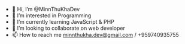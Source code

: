 - 👋 Hi, I’m @MinnThuKhaDev
- 👀 I’m interested in Programming
- 🌱 I’m currently learning JavaScript & PHP
- 💞️ I’m looking to collaborate on web developer
- 📫 How to reach me minnthukha.dev@gmail.com / +959740935755

<!---
MinnThuKhaDev/MinnThuKhaDev is a ✨ special ✨ repository because its `README.md` (this file) appears on your GitHub profile.
You can click the Preview link to take a look at your changes.
--->
